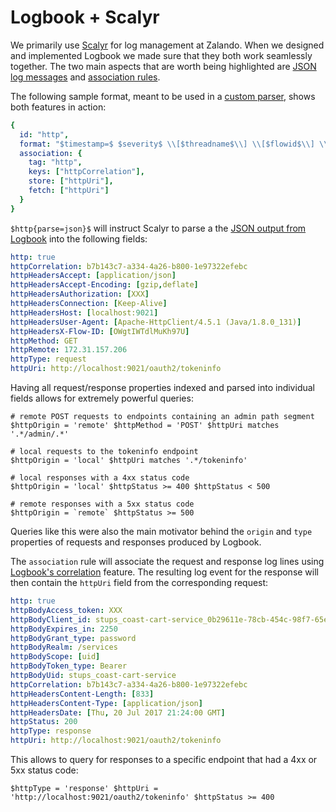 # Logbook + Scalyr

We primarily use [Scalyr](https://www.scalyr.com/) for log management at Zalando. When we designed and implemented
Logbook we made sure that they both work seamlessly together. The two main aspects that are worth being highlighted are
[JSON log messages](https://www.scalyr.com/help/parsing-logs#valueLists) and 
[association rules](https://www.scalyr.com/help/parsing-logs#association).

The following sample format, meant to be used in a [custom parser](https://www.scalyr.com/help/parsing-logs), shows
both features in action:

```yaml
{
  id: "http",
  format: "$timestamp=$ $severity$ \\[$threadname$\\] \\[$flowid$\\] \\[Logbook\\] $http{parse=json}$",
  association: {
    tag: "http", 
    keys: ["httpCorrelation"], 
    store: ["httpUri"], 
    fetch: ["httpUri"]
  }
}
```

`$http{parse=json}$` will instruct Scalyr to parse a the
[JSON output from Logbook](https://github.com/zalando/logbook#json) into the following fields:

```yaml
http: true
httpCorrelation: b7b143c7-a334-4a26-b800-1e97322efebc
httpHeadersAccept: [application/json]
httpHeadersAccept-Encoding: [gzip,deflate]
httpHeadersAuthorization: [XXX]
httpHeadersConnection: [Keep-Alive]
httpHeadersHost: [localhost:9021]
httpHeadersUser-Agent: [Apache-HttpClient/4.5.1 (Java/1.8.0_131)]
httpHeadersX-Flow-ID: [OWgtIWTdlMuKh97U]
httpMethod: GET
httpRemote: 172.31.157.206
httpType: request
httpUri: http://localhost:9021/oauth2/tokeninfo
```

Having all request/response properties indexed and parsed into individual fields allows for extremely powerful queries:

```
# remote POST requests to endpoints containing an admin path segment
$httpOrigin = 'remote' $httpMethod = 'POST' $httpUri matches '.*/admin/.*'

# local requests to the tokeninfo endpoint
$httpOrigin = 'local' $httpUri matches '.*/tokeninfo'

# local responses with a 4xx status code
$httpOrigin = 'local' $httpStatus >= 400 $httpStatus < 500

# remote responses with a 5xx status code
$httpOrigin = `remote` $httpStatus >= 500
```

Queries like this were also the main motivator behind the `origin` and `type` properties of requests and responses
produced by Logbook.

The `association` rule will associate the request and response log lines using 
[Logbook's correlation](https://github.com/zalando/logbook#correlation) feature. The resulting log event for the
response will then contain the `httpUri` field from the corresponding request: 

```yaml
http: true
httpBodyAccess_token: XXX
httpBodyClient_id: stups_coast-cart-service_0b29611e-78cb-454c-98f7-65ed7a95a216
httpBodyExpires_in: 2250
httpBodyGrant_type: password
httpBodyRealm: /services
httpBodyScope: [uid]
httpBodyToken_type: Bearer
httpBodyUid: stups_coast-cart-service
httpCorrelation: b7b143c7-a334-4a26-b800-1e97322efebc
httpHeadersContent-Length: [833]
httpHeadersContent-Type: [application/json]
httpHeadersDate: [Thu, 20 Jul 2017 21:24:00 GMT]
httpStatus: 200
httpType: response
httpUri: http://localhost:9021/oauth2/tokeninfo
```

This allows to query for responses to a specific endpoint that had a 4xx or 5xx status code:

```
$httpType = 'response' $httpUri = 'http://localhost:9021/oauth2/tokeninfo' $httpStatus >= 400
```
